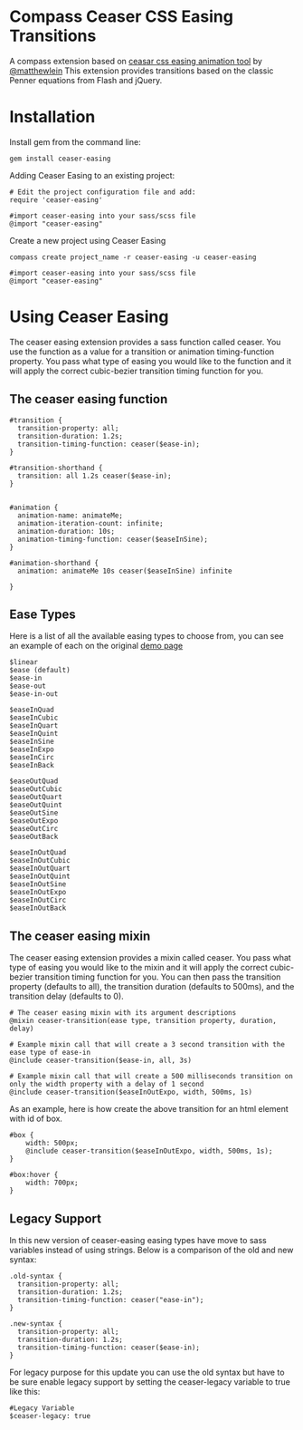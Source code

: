 Compass Ceaser CSS Easing Transitions
======================================

A compass extension based on [ceasar css easing animation tool](http://matthewlein.com/ceaser/) by [@matthewlein](http://twitter.com/matthewlein)
This extension provides transitions based on the classic Penner equations from Flash and jQuery.


Installation
============

Install gem from the command line:

    gem install ceaser-easing

Adding Ceaser Easing to an existing project:

    # Edit the project configuration file and add:
    require 'ceaser-easing'

    #import ceaser-easing into your sass/scss file
    @import "ceaser-easing"

Create a new project using Ceaser Easing

    compass create project_name -r ceaser-easing -u ceaser-easing

    #import ceaser-easing into your sass/scss file
    @import "ceaser-easing"



Using Ceaser Easing
===================


The ceaser easing extension provides a sass function called ceaser. You use the function as a value for a transition or animation timing-function property. You pass what type of easing you would like to the function and it will apply the correct cubic-bezier transition timing function for you.


The ceaser easing function
-----------------------


    #transition {
      transition-property: all;
      transition-duration: 1.2s;
      transition-timing-function: ceaser($ease-in);
    }

    #transition-shorthand {
      transition: all 1.2s ceaser($ease-in);
    }


    #animation {
      animation-name: animateMe;
      animation-iteration-count: infinite;
      animation-duration: 10s;
      animation-timing-function: ceaser($easeInSine);
    }

    #animation-shorthand {
      animation: animateMe 10s ceaser($easeInSine) infinite

    }


Ease Types
----------
Here is a list of all the available easing types to choose from, you can see an example of each on the original [demo page](http://matthewlein.com/ceaser/)

    $linear
    $ease (default)
    $ease-in
    $ease-out
    $ease-in-out

    $easeInQuad
    $easeInCubic
    $easeInQuart
    $easeInQuint
    $easeInSine
    $easeInExpo
    $easeInCirc
    $easeInBack

    $easeOutQuad
    $easeOutCubic
    $easeOutQuart
    $easeOutQuint
    $easeOutSine
    $easeOutExpo
    $easeOutCirc
    $easeOutBack

    $easeInOutQuad
    $easeInOutCubic
    $easeInOutQuart
    $easeInOutQuint
    $easeInOutSine
    $easeInOutExpo
    $easeInOutCirc
    $easeInOutBack



The ceaser easing mixin
-----------------------

The ceaser easing extension provides a mixin called ceaser. You pass what type of easing you would like to the mixin and it will apply the correct cubic-bezier transition timing function for you. You can then pass the transition property (defaults to all), the transition duration (defaults to 500ms), and the transition delay (defaults to 0).

    # The ceaser easing mixin with its argument descriptions
    @mixin ceaser-transition(ease type, transition property, duration, delay)

    # Example mixin call that will create a 3 second transition with the ease type of ease-in
    @include ceaser-transition($ease-in, all, 3s)

    # Example mixin call that will create a 500 milliseconds transition on only the width property with a delay of 1 second
    @include ceaser-transition($easeInOutExpo, width, 500ms, 1s)


As an example, here is how create the above transition for an html element with id of box.

    #box {
        width: 500px;
        @include ceaser-transition($easeInOutExpo, width, 500ms, 1s);
    }

    #box:hover {
        width: 700px;
    }

Legacy Support
-----------------------
In this new version of ceaser-easing easing types have move to sass variables instead of using strings. Below is a comparison of the old and new syntax:

    .old-syntax {
      transition-property: all;
      transition-duration: 1.2s;
      transition-timing-function: ceaser("ease-in");
    }

    .new-syntax {
      transition-property: all;
      transition-duration: 1.2s;
      transition-timing-function: ceaser($ease-in);
    }

For legacy purpose for this update you can use the old syntax but have to be sure enable legacy support by setting the ceaser-legacy variable to true like this:

    #Legacy Variable
    $ceaser-legacy: true


